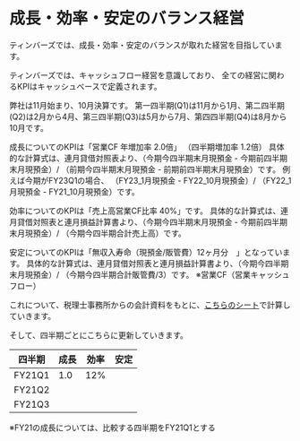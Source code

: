 # 成長・効率・安定のバランス経営

ティンバーズでは、成長・効率・安定のバランスが取れた経営を目指しています。

ティンバーズでは、キャッシュフロー経営を意識しており、
全ての経営に関わるKPIはキャッシュベースで定義されます。

弊社は11月始まり、10月決算です。
第一四半期(Q1)は11月から1月、第二四半期(Q2)は2月から4月、第三四半期(Q3)は5月から7月、第四四半期(Q4)は8月から10月です。


成長についてのKPIは「営業CF 年増加率 2.0倍」 （四半期増加率 1.2倍）
具体的な計算式は、連月貸借対照表より、（今期今四半期末月現預金 - 今期前四半期末月現預金）/ （前期今四半期末月現預金 - 前期前四半期末月現預金）です。
例えば今期がFY23Q1の場合、
（FY23_1月現預金 - FY22_10月現預金）/ （FY22_1月現預金 - FY21_10月現預金）です。

効率についてのKPIは「売上高営業CF比率 40%」です。
具体的な計算式は、連月貸借対照表と連月損益計算書より、（今期今四半期末月現預金 - 今期前四半期末月現預金）/ （今期今四半期合計売上高）です。

安定についてのKPIは「無収入寿命（現預金/販管費）12ヶ月分　」となっています。
具体的な計算式は、連月貸借対照表と連月損益計算書より、（今期今四半期末月現預金）/ （今期今四半期合計販管費/3）です。
※営業CF（営業キャッシュフロー）

これについて、税理士事務所からの会計資料をもとに、[こちらのシート](https://docs.google.com/spreadsheets/d/1OziA0tKAM3xcZK5asRCMh7JRmd1ARwjGxLYh92pYjlM/edit?usp=sharing)で計算していきます。

そして、四半期ごとにこちらに更新していきます。


|四半期| 成長 | 効率 | 安定|
| --- | --- | --- | --- |
| FY21Q1 |1.0|12%| |
| FY21Q2 | | | |
| FY21Q3 | | | |


※FY21の成長については、比較する四半期をFY21Q1とする
